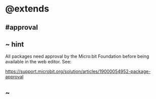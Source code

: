 # @extends

## #approval

## ~ hint

All packages need approval by the Micro:bit Foundation before being available in the web editor. See:

https://support.microbit.org/solution/articles/19000054952-package-approval


## ~
